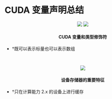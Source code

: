 
# CUDA 变量声明总结

<div align=center>
    <image src="imgs/2.8-1.png" width=>
    <image src="imgs/2.8-2.png" width=>
    <h4>CUDA 变量和类型修饰符<h>
</div>

- †既可以表示标量也可以表示数组

&emsp;

<div align=center>
    <image src="imgs/2.8-3.png" width=>
    <h4>设备存储器的重要特征<h>
</div>

- †只在计算能力 2.x 的设备上进行缓存


